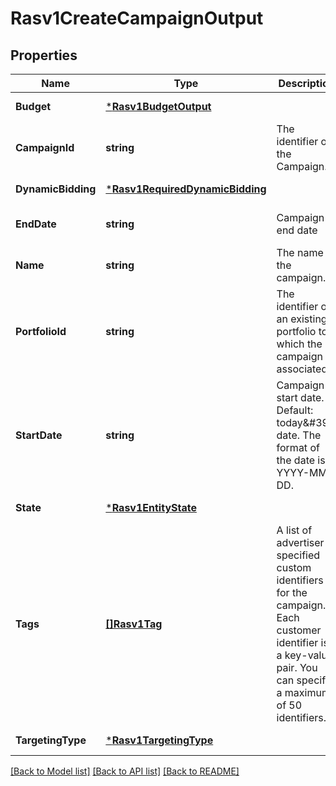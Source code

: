 # Rasv1CreateCampaignOutput

## Properties
Name | Type | Description | Notes
------------ | ------------- | ------------- | -------------
**Budget** | [***Rasv1BudgetOutput**](RASv1BudgetOutput.md) |  | [default to null]
**CampaignId** | **string** | The identifier of the Campaign. | [default to null]
**DynamicBidding** | [***Rasv1RequiredDynamicBidding**](RASv1RequiredDynamicBidding.md) |  | [default to null]
**EndDate** | **string** | Campaign end date | [optional] [default to null]
**Name** | **string** | The name of the campaign. | [default to null]
**PortfolioId** | **string** | The identifier of an existing portfolio to which the campaign is associated. | [optional] [default to null]
**StartDate** | **string** | Campaign start date. Default: today&amp;#39;s date. The format of the date is YYYY-MM-DD. | [default to null]
**State** | [***Rasv1EntityState**](RASv1EntityState.md) |  | [default to null]
**Tags** | [**[]Rasv1Tag**](RASv1Tag.md) | A list of advertiser-specified custom identifiers for the campaign. Each customer identifier is a key-value pair. You can specify a maximum of 50 identifiers. | [optional] [default to null]
**TargetingType** | [***Rasv1TargetingType**](RASv1TargetingType.md) |  | [default to null]

[[Back to Model list]](../README.md#documentation-for-models) [[Back to API list]](../README.md#documentation-for-api-endpoints) [[Back to README]](../README.md)

